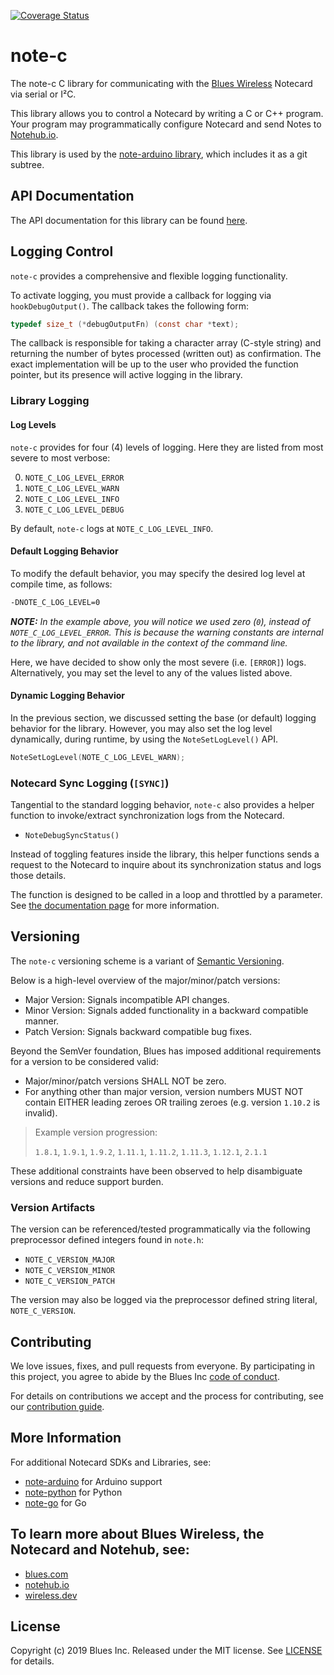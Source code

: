 [![Coverage Status][coverage badge]][coverage details]

# note-c

The note-c C library for communicating with the
[Blues Wireless][blues] Notecard via serial or I²C.

This library allows you to control a Notecard by writing a C
or C++ program. Your program may programmatically configure Notecard and send
Notes to [Notehub.io][notehub].

This library is used by the [note-arduino library][note-arduino], which includes
it as a git subtree.

## API Documentation

The API documentation for this library can be found [here][note-c API docs].

## Logging Control

`note-c` provides a comprehensive and flexible logging functionality.

To activate logging, you must provide a callback for logging via
`hookDebugOutput()`. The callback takes the following form:

```c
typedef size_t (*debugOutputFn) (const char *text);
```

The callback is responsible for taking a character array (C-style string) and
returning the number of bytes processed (written out) as confirmation. The
exact implementation will be up to the user who provided the function pointer,
but its presence will active logging in the library.

### Library Logging

#### Log Levels

`note-c` provides for four (4) levels of logging. Here they are listed from
most severe to most verbose:

0. `NOTE_C_LOG_LEVEL_ERROR`
1. `NOTE_C_LOG_LEVEL_WARN`
2. `NOTE_C_LOG_LEVEL_INFO`
3. `NOTE_C_LOG_LEVEL_DEBUG`

By default, `note-c` logs at `NOTE_C_LOG_LEVEL_INFO`.

#### Default Logging Behavior

To modify the default behavior, you may specify the desired log level at compile
time, as follows:

```sh
-DNOTE_C_LOG_LEVEL=0
```

_**NOTE:** In the example above, you will notice we used zero (`0`), instead of
`NOTE_C_LOG_LEVEL_ERROR`. This is because the warning constants are internal to
the library, and not available in the context of the command line._

Here, we have decided to show only the most severe (i.e. `[ERROR]`) logs.
Alternatively, you may set the level to any of the values listed above.

#### Dynamic Logging Behavior

In the previous section, we discussed setting the base (or default) logging
behavior for the library. However, you may also set the log level dynamically,
during runtime, by using the `NoteSetLogLevel()` API.

```c
NoteSetLogLevel(NOTE_C_LOG_LEVEL_WARN);
```

### Notecard Sync Logging (`[SYNC]`)

Tangential to the standard logging behavior, `note-c` also provides a helper
function to invoke/extract synchronization logs from the Notecard.

- `NoteDebugSyncStatus()`

Instead of toggling features inside the library, this helper functions sends a
request to the Notecard to inquire about its synchronization status and logs
those details.

The function is designed to be called in a loop and throttled by a parameter.
See [the documentation page][NoteDebugSyncStatus] for more information.

## Versioning

The `note-c` versioning scheme is a variant of [Semantic
Versioning](https://semver.org/).

Below is a high-level overview of the major/minor/patch versions:

- Major Version: Signals incompatible API changes.
- Minor Version: Signals added functionality in a backward compatible manner.
- Patch Version: Signals backward compatible bug fixes.

Beyond the SemVer foundation, Blues has imposed additional requirements for a
version to be considered valid:

- Major/minor/patch versions SHALL NOT be zero.
- For anything other than major version, version numbers MUST NOT contain
EITHER leading zeroes OR trailing zeroes (e.g. version `1.10.2` is invalid).

> Example version progression:
>
> `1.8.1`, `1.9.1`, `1.9.2`, `1.11.1`, `1.11.2`, `1.11.3`, `1.12.1`, `2.1.1`

These additional constraints have been observed to help disambiguate versions
and reduce support burden.

### Version Artifacts

The version can be referenced/tested programmatically via the following
preprocessor defined integers found in `note.h`:

- `NOTE_C_VERSION_MAJOR`
- `NOTE_C_VERSION_MINOR`
- `NOTE_C_VERSION_PATCH`

The version may also be logged via the preprocessor defined string literal,
`NOTE_C_VERSION`.

## Contributing

We love issues, fixes, and pull requests from everyone. By participating in this
project, you agree to abide by the Blues Inc [code of conduct].

For details on contributions we accept and the process for contributing, see our
[contribution guide](CONTRIBUTING.md).

## More Information

For additional Notecard SDKs and Libraries, see:

- [note-arduino][note-arduino] for Arduino support
- [note-python][note-python] for Python
- [note-go][note-go] for Go

## To learn more about Blues Wireless, the Notecard and Notehub, see:

- [blues.com](https://blues.io)
- [notehub.io][notehub]
- [wireless.dev](https://wireless.dev)

## License

Copyright (c) 2019 Blues Inc. Released under the MIT license. See
[LICENSE](LICENSE) for details.

[blues]: https://blues.com
[code of conduct]: https://blues.github.io/opensource/code-of-conduct
[coverage badge]: https://coveralls.io/repos/github/blues/note-c/badge.svg?branch=master
[coverage details]: https://coveralls.io/github/blues/note-c?branch=master
[NoteDebugSyncStatus]: https://blues.github.io/note-c/api_reference.html#c.NoteDebugSyncStatus
[notehub]: https://notehub.io
[note-arduino]: https://github.com/blues/note-arduino
[note-c API docs]: https://blues.github.io/note-c/index.html
[note-go]: https://github.com/blues/note-go
[note-python]: https://github.com/blues/note-python
